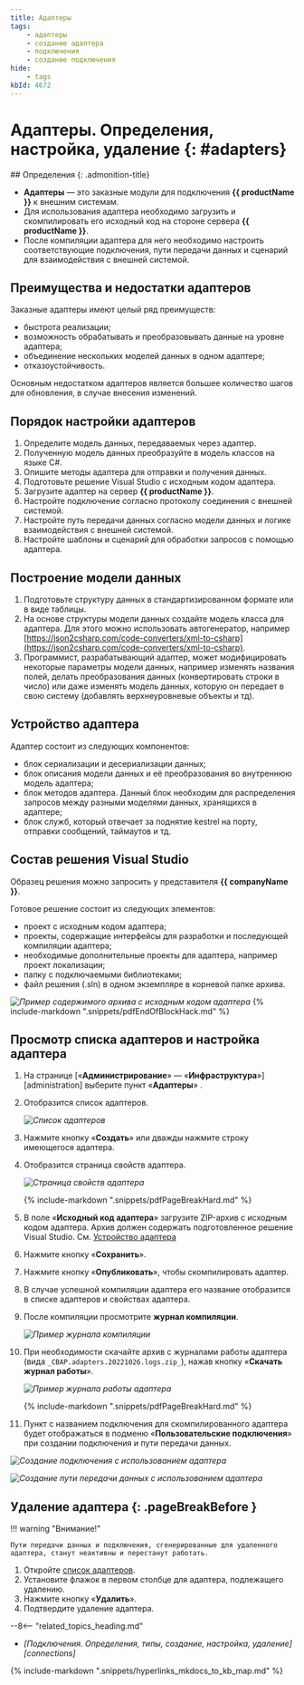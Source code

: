 ```yaml
---
title: Адаптеры
tags:
    - адаптеры
    - создание адаптера
    - подключения
    - создание подключения
hide:
    - tags
kbId: 4672
---
```


# Адаптеры. Определения, настройка, удаление {: #adapters}

<div class="admonition question" markdown="block">
## Определения {: .admonition-title}

- **Адаптеры** — это заказные модули для подключения **{{ productName }}** к внешним системам.
- Для использования адаптера необходимо загрузить и скомпилировать его исходный код на стороне сервера **{{ productName }}**.
- После компиляции адаптера для него необходимо настроить соответствующие подключения, пути передачи данных и сценарий для взаимодействия с внешней системой.

</div>

## Преимущества и недостатки адаптеров

Заказные адаптеры имеют целый ряд преимуществ:

- быстрота реализации;
- возможность обрабатывать и преобразовывать данные на уровне адаптера;
- объединение нескольких моделей данных в одном адаптере;
- отказоустойчивость.

Основным недостатком адаптеров является большее количество шагов для обновления, в случае внесения изменений.

<!-- описать, как взять шаблон для адаптера, кто за это отвечает -->

## Порядок настройки адаптеров

1. Определите модель данных, передаваемых через адаптер.
2. Полученную модель данных преобразуйте в модель классов на языке C#.
3. Опишите методы адаптера для отправки и получения данных.
4. Подготовьте решение Visual Studio с исходным кодом адаптера.
5. Загрузите адаптер на сервер **{{ productName }}**.
6. Настройте подключение согласно протоколу соединения с внешней системой.
7. Настройте путь передачи данных согласно модели данных и логике взаимодействия с внешней системой.
8. Настройте шаблоны и сценарий для обработки запросов с помощью адаптера.

## Построение модели данных

1. Подготовьте структуру данных в стандартизированном формате или в виде таблицы.
2. На основе структуры модели данных создайте модель класса для адаптера. Для этого можно использовать автогенератор, например [https://json2csharp.com/code-converters/xml-to-csharp](https://json2csharp.com/code-converters/xml-to-csharp).
3. Программист, разрабатывающий адаптер, может модифицировать некоторые параметры модели данных, например изменять названия полей, делать преобразования данных (конвертировать строки в число) или даже изменять модель данных, которую он передает в свою систему (добавлять верхнеуровневые объекты и тд).

## Устройство адаптера

Адаптер состоит из следующих компонентов:

- блок сериализации и десериализации данных;
- блок описания модели данных и её преобразования во внутреннюю модель адаптера;
- блок методов адаптера. Данный блок необходим для распределения запросов между разными моделями данных, хранящихся в адаптере;
- блок служб, который отвечает за поднятие kestrel на порту, отправки сообщений, таймаутов и тд.

## Состав решения Visual Studio

Образец решения можно запросить у представителя **{{ companyName }}**.

Готовое решение состоит из следующих элементов:

- проект с исходным кодом адаптера;
- проекты, содержащие интерфейсы для разработки и последующей компиляции адаптера;
- необходимые дополнительные проекты для адаптера, например проект локализации;
- папку с подключаемыми библиотеками;
- файл решения (.sln) в одном экземпляре в корневой папке архива.

_![Пример содержимого архива с исходным кодом адаптера](adapter_archive_content.png)_
{% include-markdown ".snippets/pdfEndOfBlockHack.md" %}

## Просмотр списка адаптеров и настройка адаптера

1. На странице [«**Администрирование**» — «**Инфраструктура**»][administration] выберите пункт «**Адаптеры**» <i class="fa-light fa-puzzle-piece-simple">‌</i>.
2. Отобразится список адаптеров.

    _![Список адаптеров](adapter_list.png)_

3. Нажмите кнопку «**Создать**» или дважды нажмите строку имеющегося адаптера.
4. Отобразится страница свойств адаптера.

    _![Страница свойств адаптера](adapter_properties.png)_

    {% include-markdown ".snippets/pdfPageBreakHard.md" %}

5. В поле «**Исходный код адаптера**» загрузите ZIP-архив с исходным кодом адаптера. Архив должен содержать подготовленное решение Visual Studio. См. [Устройство адаптера]()
6. Нажмите кнопку «**Сохранить**».
7. Нажмите кнопку «**Опубликовать**», чтобы скомпилировать адаптер.
8. В случае успешной компиляции адаптера его название отобразится в списке адаптеров и свойствах адаптера.
9. После компиляции просмотрите **журнал компиляции**.

    _![Пример журнала компиляции](adapter_compilation_log.png)_

10. При необходимости скачайте архив с журналами работы адаптера (вида `_CBAP.adapters.20221026.logs.zip_`), нажав кнопку «**Скачать журнал работы**».

    _![Пример журнала работы адаптера](adapter_execution_log.png)_

    {% include-markdown ".snippets/pdfPageBreakHard.md" %}

11. Пункт с названием подключения для скомпилированного адаптера будет отображаться в подменю «**Пользовательские подключения**» при создании подключения и пути передачи данных.

_![Создание подключения с использованием адаптера](adapter_custom_connection_create_menu.png)_

_![Создание пути передачи данных с использованием адаптера](adapters_custom_communication_route_create_menu.png)_

## Удаление адаптера {: .pageBreakBefore }

!!! warning "Внимание!"

    Пути передачи данных и подключения, сгенерированные для удаленного адаптера, станут неактивны и перестанут работать.

1. Откройте [список адаптеров](#просмотр-списка-адаптеров-и-настройка-адаптера).
2. Установите флажок в первом столбце для адаптера, подлежащего удалению.
3. Нажмите кнопку «**Удалить**».
4. Подтвердите удаление адаптера.

<div class="relatedTopics" markdown="block">

--8<-- "related_topics_heading.md"

- _[Подключения. Определения, типы, создание, настройка, удаление][connections]_

</div>

{%
include-markdown ".snippets/hyperlinks_mkdocs_to_kb_map.md"
%}
